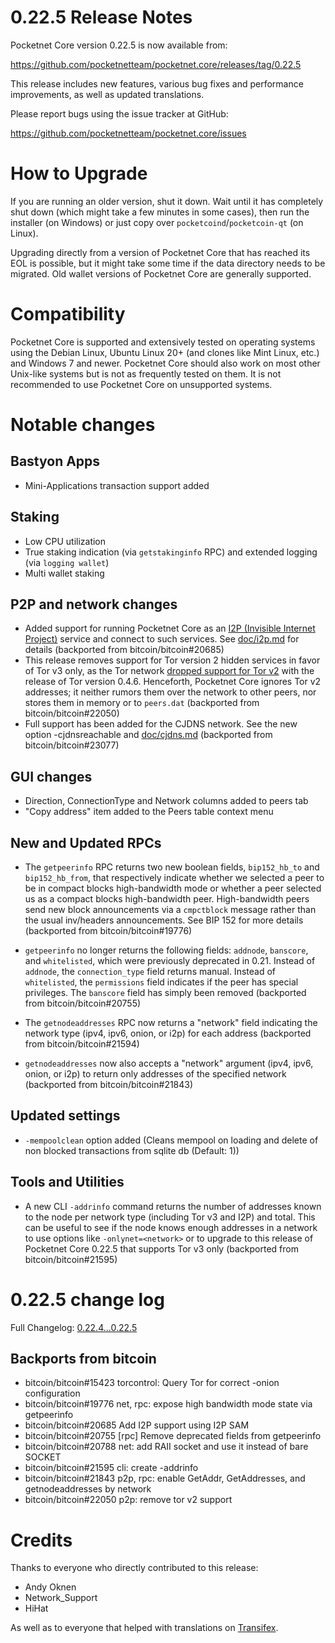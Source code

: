 0.22.5 Release Notes
====================

Pocketnet Core version 0.22.5 is now available from:

  <https://github.com/pocketnetteam/pocketnet.core/releases/tag/0.22.5>

This release includes new features, various bug fixes and performance
improvements, as well as updated translations.

Please report bugs using the issue tracker at GitHub:

  <https://github.com/pocketnetteam/pocketnet.core/issues>

How to Upgrade
==============

If you are running an older version, shut it down. Wait until it has completely
shut down (which might take a few minutes in some cases), then run the
installer (on Windows) or just copy over `pocketcoind`/`pocketcoin-qt` (on Linux).

Upgrading directly from a version of Pocketnet Core that has reached its EOL is
possible, but it might take some time if the data directory needs to be migrated. Old
wallet versions of Pocketnet Core are generally supported.

Compatibility
==============

Pocketnet Core is supported and extensively tested on operating systems
using the Debian Linux, Ubuntu Linux 20+ (and clones like Mint Linux, etc.) and
Windows 7 and newer.  Pocketnet Core should also work on most other Unix-like systems but
is not as frequently tested on them.  It is not recommended to use Pocketnet Core on
unsupported systems.

Notable changes
===============

Bastyon Apps
------------

- Mini-Applications transaction support added

Staking
-------

- Low CPU utilization
- True staking indication (via `getstakinginfo` RPC) and extended logging (via `logging wallet`)
- Multi wallet staking 

P2P and network changes
-----------------------

- Added support for running Pocketnet Core as an
  [I2P (Invisible Internet Project)](https://en.wikipedia.org/wiki/I2P) service
  and connect to such services. See [doc/i2p.md](https://github.com/pocketnetteam/pocketnet.core/blob/0.22/doc/i2p.md) for details (backported from bitcoin/bitcoin#20685)
- This release removes support for Tor version 2 hidden services in favor of Tor
  v3 only, as the Tor network [dropped support for Tor
  v2](https://blog.torproject.org/v2-deprecation-timeline) with the release of
  Tor version 0.4.6.  Henceforth, Pocketnet Core ignores Tor v2 addresses; it
  neither rumors them over the network to other peers, nor stores them in memory
  or to `peers.dat` (backported from bitcoin/bitcoin#22050)
- Full support has been added for the CJDNS network. See the new option -cjdnsreachable and [doc/cjdns.md](https://github.com/pocketnetteam/pocketnet.core/blob/0.22/doc/cjdns.md) (backported from bitcoin/bitcoin#23077)

GUI changes
-----------

- Direction, ConnectionType and Network columns added to peers tab
- "Copy address" item added to the Peers table context menu

New and Updated RPCs
--------------------

- The `getpeerinfo` RPC returns two new boolean fields, `bip152_hb_to` and
  `bip152_hb_from`, that respectively indicate whether we selected a peer to be
  in compact blocks high-bandwidth mode or whether a peer selected us as a
  compact blocks high-bandwidth peer. High-bandwidth peers send new block
  announcements via a `cmpctblock` message rather than the usual inv/headers
  announcements. See BIP 152 for more details (backported from bitcoin/bitcoin#19776)

- `getpeerinfo` no longer returns the following fields: `addnode`, `banscore`,
  and `whitelisted`, which were previously deprecated in 0.21. Instead of
  `addnode`, the `connection_type` field returns manual. Instead of
  `whitelisted`, the `permissions` field indicates if the peer has special
  privileges. The `banscore` field has simply been removed (backported from bitcoin/bitcoin#20755)

- The `getnodeaddresses` RPC now returns a "network" field indicating the
  network type (ipv4, ipv6, onion, or i2p) for each address (backported from bitcoin/bitcoin#21594)

- `getnodeaddresses` now also accepts a "network" argument (ipv4, ipv6, onion,
  or i2p) to return only addresses of the specified network (backported from bitcoin/bitcoin#21843)

Updated settings
----------------

- `-mempoolclean` option added (Cleans mempool on loading and delete of non blocked transactions from sqlite db (Default: 1))

Tools and Utilities
-------------------

- A new CLI `-addrinfo` command returns the number of addresses known to the
  node per network type (including Tor v3 and I2P) and total. This can be
  useful to see if the node knows enough addresses in a network to use options
  like `-onlynet=<network>` or to upgrade to this release of Pocketnet Core 0.22.5
  that supports Tor v3 only (backported from bitcoin/bitcoin#21595)

0.22.5 change log
=================
Full Changelog: [0.22.4...0.22.5](https://github.com/pocketnetteam/pocketnet.core/compare/0.22.4...0.22.5)

Backports from bitcoin
----------------------
- bitcoin/bitcoin#15423 torcontrol: Query Tor for correct -onion configuration
- bitcoin/bitcoin#19776 net, rpc: expose high bandwidth mode state via getpeerinfo
- bitcoin/bitcoin#20685 Add I2P support using I2P SAM
- bitcoin/bitcoin#20755 [rpc] Remove deprecated fields from getpeerinfo
- bitcoin/bitcoin#20788 net: add RAII socket and use it instead of bare SOCKET
- bitcoin/bitcoin#21595 cli: create -addrinfo
- bitcoin/bitcoin#21843 p2p, rpc: enable GetAddr, GetAddresses, and getnodeaddresses by network
- bitcoin/bitcoin#22050 p2p: remove tor v2 support

Credits
=======

Thanks to everyone who directly contributed to this release:

- Andy Oknen
- Network_Support
- HiHat

As well as to everyone that helped with translations on [Transifex](https://www.transifex.com/pocketnetteam/pocketnet-core/).
